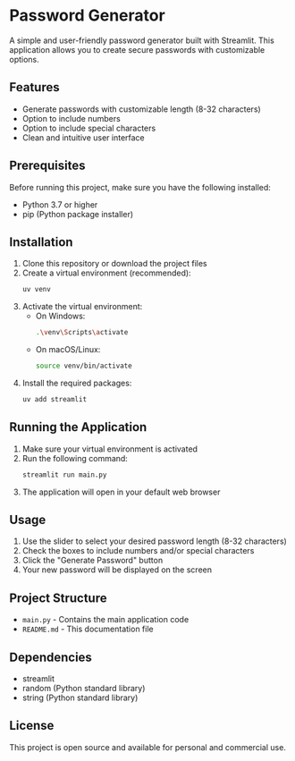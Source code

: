 # Password Generator

A simple and user-friendly password generator built with Streamlit. This application allows you to create secure passwords with customizable options.

## Features

- Generate passwords with customizable length (8-32 characters)
- Option to include numbers
- Option to include special characters
- Clean and intuitive user interface

## Prerequisites

Before running this project, make sure you have the following installed:

- Python 3.7 or higher
- pip (Python package installer)

## Installation

1. Clone this repository or download the project files
2. Create a virtual environment (recommended):
   ```bash
   uv venv
   ```
3. Activate the virtual environment:
   - On Windows:
     ```bash
     .\venv\Scripts\activate
     ```
   - On macOS/Linux:
     ```bash
     source venv/bin/activate
     ```
4. Install the required packages:
   ```bash
   uv add streamlit
   ```

## Running the Application

1. Make sure your virtual environment is activated
2. Run the following command:
   ```bash
   streamlit run main.py
   ```
3. The application will open in your default web browser

## Usage

1. Use the slider to select your desired password length (8-32 characters)
2. Check the boxes to include numbers and/or special characters
3. Click the "Generate Password" button
4. Your new password will be displayed on the screen

## Project Structure

- `main.py` - Contains the main application code
- `README.md` - This documentation file

## Dependencies

- streamlit
- random (Python standard library)
- string (Python standard library)

## License

This project is open source and available for personal and commercial use.

